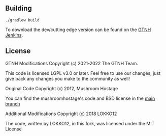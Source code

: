 ## Building

`./gradlew build`

To download the dev/cutting edge version can be found on the [GTNH Jenkins](http://jenkins.usrv.eu:8080/job/Crops++/).

## License

GTNH Modifications Copyright (c) 2021-2022 The GTNH Team.

This code is licensed LGPL v3.0 or later. Feel free to use our changes, just give back any changes you make to the community as well!

Original Code Copyright (c) 2012, Mushroom Hostage

You can find the mushroomhostage's code and BSD license in the [main branch](https://github.com/mushroomhostage/ic2-berries)

Additional Modifications Copyright (c) 2018 LOKKO12

The code, written by LOKKO12, in this fork, was licensed under the MIT License